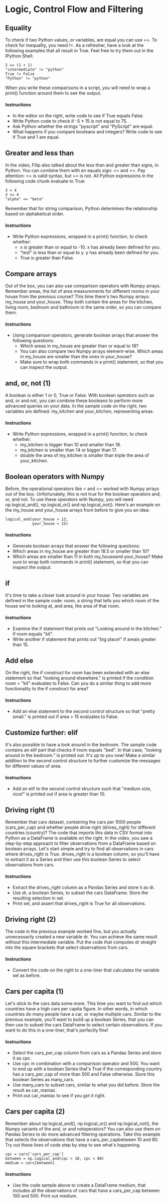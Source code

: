 # Logic, Control Flow and Filtering
## Equality

To check if two Python values, or variables, are equal you can use ==. To check for inequality, you need !=. As a refresher, have a look at the following examples that all result in True. Feel free to try them out in the IPython Shell.
```
2 == (1 + 1)
"intermediate" != "python"
True != False
"Python" != "python"
```

When you write these comparisons in a script, you will need to wrap a print() function around them to see the output.
#### Instructions
* In the editor on the right, write code to see if True equals False.
* Write Python code to check if -5 * 15 is not equal to 75.
* Ask Python whether the strings "pyscript" and "PyScript" are equal.
* What happens if you compare booleans and integers? Write code to see if True and 1 are equal.

##  Greater and less than

In the video, Filip also talked about the less than and greater than signs, <and > in Python. You can combine them with an equals sign: <= and >=. Pay attention: <= is valid syntax, but =< is not.
All Python expressions in the following code chunk evaluate to True:
```
3 < 4
3 <= 4
"alpha" <= "beta"
```

Remember that for string comparison, Python determines the relationship based on alphabetical order.
#### Instructions
* Write Python expressions, wrapped in a print() function, to check whether:
    * x is greater than or equal to -10. x has already been defined for you.
    * "test" is less than or equal to y. y has already been defined for you.
    * True is greater than False.
## Compare arrays

Out of the box, you can also use comparison operators with Numpy arrays.
Remember areas, the list of area measurements for different rooms in your house from the previous course? This time there's two Numpy arrays: my_house and your_house. They both contain the areas for the kitchen, living room, bedroom and bathroom in the same order, so you can compare them.
#### Instructions
* Using comparison operators, generate boolean arrays that answer the following questions:
    * Which areas in my_house are greater than or equal to 18?
    * You can also compare two Numpy arrays element-wise. Which areas in my_house are smaller than the ones in your_house?
    * Make sure to wrap both commands in a print() statement, so that you can inspect the output.
##  and, or, not (1)

A boolean is either 1 or 0, True or False. With boolean operators such as and, or and not, you can combine these booleans to perform more advanced queries on your data.
In the sample code on the right, two variables are defined: my_kitchen and your_kitchen, representing areas.
#### Instructions
* Write Python expressions, wrapped in a print() function, to check whether:
    * my_kitchen is bigger than 10 and smaller than 18.
    * my_kitchen is smaller than 14 or bigger than 17.
    * double the area of my_kitchen is smaller than triple the area of your_kitchen.
## Boolean operators with Numpy

Before, the operational operators like < and >= worked with Numpy arrays out of the box. Unfortunately, this is not true for the boolean operators and, or, and not.
To use these operators with Numpy, you will need np.logical_and(), np.logical_or() and np.logical_not(). Here's an example on the my_house and your_house arrays from before to give you an idea:
```
logical_and(your_house > 13, 
            your_house < 15)
```

#### Instructions
* Generate boolean arrays that answer the following questions:
* Which areas in my_house are greater than 18.5 or smaller than 10?
* Which areas are smaller than 11 in both my_houseand your_house? Make sure to wrap both commands in print() statement, so that you can inspect the output.
## if

It's time to take a closer look around in your house.
Two variables are defined in the sample code: room, a string that tells you which room of the house we're looking at, and area, the area of that room.
#### Instructions
* Examine the if statement that prints out "Looking around in the kitchen." if room equals "kit".
* Write another if statement that prints out "big place!" if areais greater than 15.

## Add else

On the right, the if construct for room has been extended with an else statement so that "looking around elsewhere." is printed if the condition room = "kit" evaluates to False.
Can you do a similar thing to add more functionality to the if construct for area?
#### Instructions
* Add an else statement to the second control structure so that "pretty small." is printed out if area > 15 evaluates to False.


## Customize further: elif

It's also possible to have a look around in the bedroom. The sample code contains an elif part that checks if room equals "bed". In that case, "looking around in the bedroom." is printed out.
It's up to you now! Make a similar addition to the second control structure to further customize the messages for different values of area.
#### Instructions
* Add an elif to the second control structure such that "medium size, nice!" is printed out if area is greater than 10.

## Driving right (1)

Remember that cars dataset, containing the cars per 1000 people (cars_per_cap) and whether people drive right (drives_right) for different countries (country)? The code that imports this data in CSV format into Python as a DataFrame is available on the right.
In the video, you saw a step-by-step approach to filter observations from a DataFrame based on boolean arrays. Let's start simple and try to find all observations in cars where drives_right is True.
drives_right is a boolean column, so you'll have to extract it as a Series and then use this boolean Series to select observations from cars.
#### Instructions
* Extract the drives_right column as a Pandas Series and store it as dr.
* Use dr, a boolean Series, to subset the cars DataFrame. Store the resulting selection in sel.
* Print sel, and assert that drives_right is True for all observations.

## Driving right (2)

The code in the previous example worked fine, but you actually unnecessarily created a new variable dr. You can achieve the same result without this intermediate variable. Put the code that computes dr straight into the square brackets that select observations from cars.
#### Instructions
* Convert the code on the right to a one-liner that calculates the variable sel as before.


## Cars per capita (1)

Let's stick to the cars data some more. This time you want to find out which countries have a high cars per capita figure. In other words, in which countries do many people have a car, or maybe multiple cars.
Similar to the previous example, you'll want to build up a boolean Series, that you can then use to subset the cars DataFrame to select certain observations. If you want to do this in a one-liner, that's perfectly fine!
#### Instructions
* Select the cars_per_cap column from cars as a Pandas Series and store it as cpc.
* Use cpc in combination with a comparison operator and 500. You want to end up with a boolean Series that's True if the corresponding country has a cars_per_cap of more than 500 and False otherwise. Store this boolean Series as many_cars.
* Use many_cars to subset cars, similar to what you did before. Store the result as car_maniac.
* Print out car_maniac to see if you got it right.

## Cars per capita (2)

Remember about np.logical_and(), np.logical_or() and np.logical_not(), the Numpy variants of the and, or and notoperators? You can also use them on Pandas Series to do more advanced filtering operations.
Take this example that selects the observations that have a cars_per_capbetween 10 and 80. Try out these lines of code step by step to see what's happening.
```
cpc = cars['cars_per_cap']
between = np.logical_and(cpc > 10, cpc < 80)
medium = cars[between]
```

#### Instructions
* Use the code sample above to create a DataFrame medium, that includes all the observations of cars that have a cars_per_cap between 100 and 500.
Print out medium.




